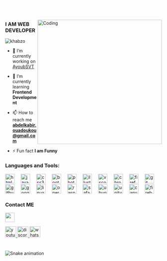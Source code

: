 <h1 align="center" style="color: #fff;" >Hi 👋, I'm ABDELKABIR OUADOUKOU</h1>

<img align="right" alt="Coding" width="400" src="https://i.pinimg.com/originals/6a/72/7f/6a727fbad9da6105c529b6a9dacd2826.gif" />


<h3>I AM WEB DEVELOPER</h3>

<p align="left"> <img src="https://komarev.com/ghpvc/?username=khabzo&label=Profile%20views&color=0e75b6&style=flat" alt="khabzo" /> </p>

  
- 🔭 I’m currently working on [AyoubSVT](https://AyoubSVT.com)

- 🌱 I’m currently learning **Frontend Development**

- 📫 How to reach me **abdelkabir.ouadoukou@gmail.com**

- ⚡ Fun fact **I am Funny**
<h3 align="left">Languages and Tools:</h3>

<div align="left">
  <img src="https://cdn.jsdelivr.net/gh/devicons/devicon/icons/html5/html5-original.svg" height="30" alt="html5 logo"  />
  <img width="12" />
  <img src="https://cdn.jsdelivr.net/gh/devicons/devicon/icons/javascript/javascript-original.svg" height="30" alt="javascript logo"  />
  <img width="12" />
  <img src="https://cdn.jsdelivr.net/gh/devicons/devicon/icons/css3/css3-original.svg" height="30" alt="css3 logo"  />
  <img width="12" />
  <img src="https://cdn.jsdelivr.net/gh/devicons/devicon/icons/bootstrap/bootstrap-original.svg" height="30" alt="bootstrap logo"  />
  <img width="12" />
  <img src="https://cdn.jsdelivr.net/gh/devicons/devicon/icons/photoshop/photoshop-plain.svg" height="30" alt="photoshop logo"  />
  <img width="12" />
  <img src="https://cdn.jsdelivr.net/gh/devicons/devicon/icons/illustrator/illustrator-plain.svg" height="30" alt="illustrator logo"  />
  <img width="12" />
  <img src="https://cdn.jsdelivr.net/gh/devicons/devicon/icons/vscode/vscode-original.svg" height="30" alt="vscode logo"  />
  <img width="12" />
  <img src="https://cdn.jsdelivr.net/gh/devicons/devicon/icons/chrome/chrome-original.svg" height="30" alt="chrome logo"  />
  <img width="12" />
  <img src="https://cdn.jsdelivr.net/gh/devicons/devicon/icons/firefox/firefox-original.svg" height="30" alt="firefox logo"  />
  <img width="12" />
  <img src="https://cdn.jsdelivr.net/gh/devicons/devicon/icons/git/git-original.svg" height="30" alt="git logo"  />
  <img width="12" />
  <img src="https://cdn.jsdelivr.net/gh/devicons/devicon/icons/github/github-original.svg" height="30" alt="github logo"  />
  <img width="12" />
  <img src="https://cdn.jsdelivr.net/gh/devicons/devicon/icons/google/google-original.svg" height="30" alt="google logo"  />
  <img width="12" />
  <img src="https://cdn.jsdelivr.net/gh/devicons/devicon/icons/linux/linux-original.svg" height="30" alt="linux logo"  />
  <img width="12" />
  <img src="https://cdn.jsdelivr.net/gh/devicons/devicon/icons/opera/opera-original.svg" height="30" alt="opera logo"  />
  <img width="12" />
  <img src="https://cdn.jsdelivr.net/gh/devicons/devicon/icons/raspberrypi/raspberrypi-original.svg" height="30" alt="raspberrypi logo"  />
  <img width="12" />
  <img src="https://cdn.jsdelivr.net/gh/devicons/devicon/icons/safari/safari-original.svg" height="30" alt="safari logo"  />
  <img width="12" />
  <img src="https://cdn.jsdelivr.net/gh/devicons/devicon/icons/ubuntu/ubuntu-plain.svg" height="30" alt="ubuntu logo"  />
  <img width="12" />
  <img src="https://cdn.jsdelivr.net/gh/devicons/devicon/icons/unity/unity-original.svg" height="30" alt="unity logo"  />
  <img width="12" />
  <img src="https://cdn.jsdelivr.net/gh/devicons/devicon/icons/canva/canva-original.svg" height="30" alt="canva logo"  />
  <img width="12" />
  <img src="https://cdn.jsdelivr.net/gh/devicons/devicon/icons/firebase/firebase-plain.svg" height="30" alt="firebase logo"  />
</div>
<h3>Contact ME</h3>
<div align="left">
<img src="https://img.shields.io/badge/Gmail-abdelkabir.ouadoukou@gmail.com-informational?style=for-the-badge&labelColor=black&logo=gmail&logoColor=7752FE&&color=190482" height="30" />

[gmail]: mailto:abdelkabir.ouadoukou@gmail.com
  <a href="https://www.youtube.com/@codkazo" target="_blank">
    <img src="https://img.shields.io/static/v1?message=Youtube&logo=youtube&label=&color=FF0000&logoColor=white&labelColor=&style=for-the-badge" height="35" alt="youtube logo"  />
  </a>
  <a href="https://discord.com/users/1178447743878975549" target="_blank">
    <img src="https://img.shields.io/static/v1?message=Discord&logo=discord&label=&color=7289DA&logoColor=white&labelColor=&style=for-the-badge" height="35" alt="discord logo"  />
  </a>
  <a href="https://wa.me/+212697998010" target="_blank">
    <img src="https://img.shields.io/static/v1?message=Whatsapp&logo=whatsapp&label=&color=25D366&logoColor=white&labelColor=&style=for-the-badge" height="35" alt="whatsapp logo"  />
  </a>

</div>

###

<br clear="both">

<img src="https://raw.githubusercontent.com/khabzo/khabzo/output/snake.svg" alt="Snake animation" />

###

<!---

<p><img align="left" src="https://github-readme-stats.vercel.app/api/top-langs?username=khabzo&show_icons=true&locale=en&layout=compact&theme=tokyonight" alt="khabzo" /></p>

<p>&nbsp;<img align="center" src="https://github-readme-stats.vercel.app/api?username=khabzo&show_icons=true&locale=en&theme=tokyonight" alt="khabzo" /></p>

<p><img align="center" src="https://github-readme-streak-stats.herokuapp.com/?user=khabzo&&theme=tokyonight" alt="khabzo" /></p>
<p align="left"> <a href="https://github.com/ryo-ma/github-profile-trophy"><img src="https://github-profile-trophy.vercel.app/?username=khabzo&&theme=tokyonight" alt="khabzo" /></a> </p>


<p align="left"> <a href="https://www.w3schools.com/css/" target="_blank" rel="noreferrer"> <img src="https://raw.githubusercontent.com/devicons/devicon/master/icons/css3/css3-original-wordmark.svg" alt="css3" width="40" height="40"/> </a> <a href="https://www.w3.org/html/" target="_blank" rel="noreferrer"> <img src="https://raw.githubusercontent.com/devicons/devicon/master/icons/html5/html5-original-wordmark.svg" alt="html5" width="40" height="40"/> </a>
  <a href="https://developer.mozilla.org/en-US/docs/Web/JavaScript" target="_blank" rel="noreferrer"> <img src="https://raw.githubusercontent.com/devicons/devicon/master/icons/javascript/javascript-original.svg" alt="javascript" width="40" height="40"/> </a>
   <a href="https://getbootstrap.com" target="_blank" rel="noreferrer"> <img src="https://raw.githubusercontent.com/devicons/devicon/master/icons/bootstrap/bootstrap-plain-wordmark.svg" alt="bootstrap" width="40" height="40"/> </a><a href="https://www.adobe.com/in/products/illustrator.html" target="_blank" rel="noreferrer"> <img src="https://www.vectorlogo.zone/logos/adobe_illustrator/adobe_illustrator-icon.svg" alt="illustrator" width="40" height="40"/> </a>  <a href="https://www.photoshop.com/en" target="_blank" rel="noreferrer"> <img src="https://raw.githubusercontent.com/devicons/devicon/master/icons/photoshop/photoshop-line.svg" alt="photoshop" width="40" height="40"/> </a> </p>

<a href="https://www.youtube.com/@codkazo" target="blank"><img align="center" src="https://raw.githubusercontent.com/rahuldkjain/github-profile-readme-generator/master/src/images/icons/Social/youtube.svg" alt="codkazo" height="30" width="40" /></a>
<a href="https://twitter.com/Abdoox7o" target="blank"><img align="center" src="https://raw.githubusercontent.com/rahuldkjain/github-profile-readme-generator/master/src/images/icons/Social/twitter.svg" alt="abbir.ar" height="30" width="40" /></a>
& GRAPHIC DESIGNER
- 💬 Ask me about **HTML, CSS, JS**
- 👨‍💻 All of my projects are available at [https://github.com/abbir-ar](https://github.com/abbir-ar)
![abbir.ar](https://cdnb.artstation.com/p/assets/images/images/024/538/827/original/pixel-jeff-clipa-s.gif?alt=media&token=91c0c7b2-93c3-4029-b011-1a8703c5730d)
<img align="right" alt="Coding" width="400" src="https://media.tenor.com/rePDfDWO3XoAAAAd/hacking.gif">
https://cdn.dribbble.com/users/1162077/screenshots/3848914/programmer.gif
- 💞️ I’m looking to collaborate on ...
abbir-ar/abbir-ar is a ✨ special ✨ repository because its `README.md` (this file) appears on your GitHub profile.
You can click the Preview link to take a look at your changes.
--->
